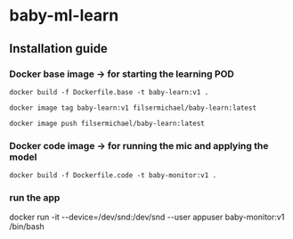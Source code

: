 # baby-ml-learn

## Installation guide

### Docker base image -> for starting the learning POD
```
docker build -f Dockerfile.base -t baby-learn:v1 .
```

```
docker image tag baby-learn:v1 filsermichael/baby-learn:latest
```

```
docker image push filsermichael/baby-learn:latest

```

### Docker code image -> for running the mic and applying the model
```
docker build -f Dockerfile.code -t baby-monitor:v1 .
```

### run the app
docker run -it --device=/dev/snd:/dev/snd --user appuser baby-monitor:v1 /bin/bash